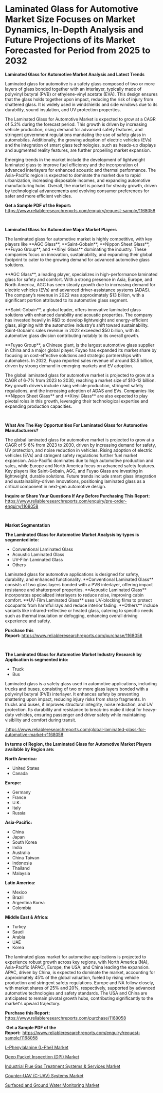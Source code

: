 <p><h1>Laminated Glass for Automotive Market Size Focuses on Market Dynamics, In-Depth Analysis and Future Projections of its Market Forecasted for Period from 2025 to 2032</h1></p><p><strong>Laminated Glass for Automotive Market Analysis and Latest Trends</strong></p>
<p><p>Laminated glass for automotive is a safety glass composed of two or more layers of glass bonded together with an interlayer, typically made of polyvinyl butyral (PVB) or ethylene-vinyl acetate (EVA). This design ensures that the glass holds together upon impact, reducing the risk of injury from shattered glass. It is widely used in windshields and side windows due to its durability, sound insulation, and UV protection properties.</p><p>The Laminated Glass for Automotive Market is expected to grow at a CAGR of 5.2% during the forecast period. This growth is driven by increasing vehicle production, rising demand for advanced safety features, and stringent government regulations mandating the use of safety glass in automobiles. Additionally, the growing adoption of electric vehicles (EVs) and the integration of smart glass technologies, such as heads-up displays and augmented reality features, are further propelling market expansion.</p><p>Emerging trends in the market include the development of lightweight laminated glass to improve fuel efficiency and the incorporation of advanced interlayers for enhanced acoustic and thermal performance. The Asia-Pacific region is expected to dominate the market due to rapid urbanization, increasing disposable incomes, and expanding automotive manufacturing hubs. Overall, the market is poised for steady growth, driven by technological advancements and evolving consumer preferences for safer and more efficient vehicles.</p></p>
<p><strong>Get a Sample PDF of the Report:&nbsp;</strong> <a href="https://www.reliableresearchreports.com/enquiry/request-sample/1168058?utm_campaign=10&utm_medium=2&utm_source=Github&utm_content=ia&utm_term=20012025&utm_id=laminated-glass-for-automotive">https://www.reliableresearchreports.com/enquiry/request-sample/1168058</a></p>
<p>&nbsp;</p>
<p><strong>Laminated Glass for Automotive Major Market Players</strong></p>
<p><p>The laminated glass for automotive market is highly competitive, with key players like **AGC Glass**, **Saint-Gobain**, **Nippon Sheet Glass**, **Fuyao Group**, and **Xinyi Glass** dominating the industry. These companies focus on innovation, sustainability, and expanding their global footprint to cater to the growing demand for advanced automotive glass solutions.</p><p>**AGC Glass**, a leading player, specializes in high-performance laminated glass for safety and comfort. With a strong presence in Asia, Europe, and North America, AGC has seen steady growth due to increasing demand for electric vehicles (EVs) and advanced driver-assistance systems (ADAS). The company’s revenue in 2022 was approximately $13 billion, with a significant portion attributed to its automotive glass segment.</p><p>**Saint-Gobain**, a global leader, offers innovative laminated glass solutions with enhanced durability and acoustic properties. The company has invested heavily in R&D to develop lightweight and energy-efficient glass, aligning with the automotive industry’s shift toward sustainability. Saint-Gobain’s sales revenue in 2022 exceeded $50 billion, with its automotive glass division contributing notably to its overall growth.</p><p>**Fuyao Group**, a Chinese giant, is the largest automotive glass supplier in China and a major global player. Fuyao has expanded its market share by focusing on cost-effective solutions and strategic partnerships with automakers. In 2022, Fuyao reported sales revenue of around $3.5 billion, driven by strong demand in emerging markets and EV adoption.</p><p>The global laminated glass for automotive market is projected to grow at a CAGR of 6-7% from 2023 to 2030, reaching a market size of $10-12 billion. Key growth drivers include rising vehicle production, stringent safety regulations, and the increasing adoption of ADAS and EVs. Companies like **Nippon Sheet Glass** and **Xinyi Glass** are also expected to play pivotal roles in this growth, leveraging their technological expertise and expanding production capacities.</p></p>
<p>&nbsp;</p>
<p><strong>What Are The Key Opportunities For Laminated Glass for Automotive Manufacturers?</strong></p>
<p><p>The global laminated glass for automotive market is projected to grow at a CAGR of 5-6% from 2023 to 2030, driven by increasing demand for safety, UV protection, and noise reduction in vehicles. Rising adoption of electric vehicles (EVs) and stringent safety regulations further fuel market expansion. Asia-Pacific dominates due to high automotive production and sales, while Europe and North America focus on advanced safety features. Key players like Saint-Gobain, AGC, and Fuyao Glass are investing in lightweight, durable solutions. Future trends include smart glass integration and sustainability-driven innovations, positioning laminated glass as a critical component in next-gen automotive design.</p></p>
<p><strong>Inquire or Share Your Questions If Any Before Purchasing This Report:</strong> <a href="https://www.reliableresearchreports.com/enquiry/pre-order-enquiry/1168058?utm_campaign=10&utm_medium=2&utm_source=Github&utm_content=ia&utm_term=20012025&utm_id=laminated-glass-for-automotive">https://www.reliableresearchreports.com/enquiry/pre-order-enquiry/1168058</a></p>
<p>&nbsp;</p>
<p><strong>Market Segmentation</strong></p>
<p><strong>The Laminated Glass for Automotive Market Analysis by types is segmented into:</strong></p>
<p><ul><li>Conventional Laminated Glass</li><li>Acoustic Laminated Glass</li><li>UV-Film Laminated Glass</li><li>Others</li></ul></p>
<p><p>Laminated glass for automotive applications is designed for safety, durability, and enhanced functionality. **Conventional Laminated Glass** consists of two glass layers bonded with a PVB interlayer, offering impact resistance and shatterproof properties. **Acoustic Laminated Glass** incorporates specialized interlayers to reduce noise, improving cabin comfort. **UV-Film Laminated Glass** uses UV-blocking films to protect occupants from harmful rays and reduce interior fading. **Others** include variants like infrared-reflective or heated glass, catering to specific needs such as thermal insulation or defogging, enhancing overall driving experience and safety.</p></p>
<p><strong>Purchase this Report:&nbsp;</strong><a href="https://www.reliableresearchreports.com/purchase/1168058?utm_campaign=10&utm_medium=2&utm_source=Github&utm_content=ia&utm_term=20012025&utm_id=laminated-glass-for-automotive">https://www.reliableresearchreports.com/purchase/1168058</a></p>
<p>&nbsp;</p>
<p><strong>The Laminated Glass for Automotive Market Industry Research by Application is segmented into:</strong></p>
<p><ul><li>Truck</li><li>Bus</li></ul></p>
<p><p>Laminated glass is a safety glass used in automotive applications, including trucks and buses, consisting of two or more glass layers bonded with a polyvinyl butyral (PVB) interlayer. It enhances safety by preventing shattering upon impact, reducing injury risks from sharp fragments. In trucks and buses, it improves structural integrity, noise reduction, and UV protection. Its durability and resistance to break-ins make it ideal for heavy-duty vehicles, ensuring passenger and driver safety while maintaining visibility and comfort during transit.</p></p>
<p><a href="https://www.reliableresearchreports.com/global-laminated-glass-for-automotive-market-r1168058?utm_campaign=10&utm_medium=2&utm_source=Github&utm_content=ia&utm_term=20012025&utm_id=laminated-glass-for-automotive">&nbsp;https://www.reliableresearchreports.com/global-laminated-glass-for-automotive-market-r1168058</a></p>
<p><strong>In terms of Region, the Laminated Glass for Automotive Market Players available by Region are:</strong></p>
<p>
    <p> <strong> North America: </strong>
        <ul>
            <li>United States</li>
            <li>Canada</li>
        </ul>
        </p> 
    <p> <strong> Europe: </strong>
        <ul>
            <li>Germany</li>
            <li>France</li>
            <li>U.K.</li>
            <li>Italy</li>
            <li>Russia</li>
        </ul>
        </p> 
    <p> <strong> Asia-Pacific: </strong>
        <ul>
            <li>China</li>
            <li>Japan</li>
            <li>South Korea</li>
            <li>India</li>
            <li>Australia</li>
            <li>China Taiwan</li>
            <li>Indonesia</li>
            <li>Thailand</li>
            <li>Malaysia</li>
        </ul>
        </p> 
    <p> <strong> Latin America: </strong>
        <ul>
            <li>Mexico</li>
            <li>Brazil</li>
            <li>Argentina Korea</li>
            <li>Colombia</li>
        </ul>
        </p> 
    <p> <strong> Middle East & Africa: </strong>
        <ul>
            <li>Turkey</li>
            <li>Saudi</li>
            <li>Arabia</li>
            <li>UAE</li>
            <li>Korea</li>
        </ul>
    </p>
    </p>
<p><p>The laminated glass market for automotive applications is projected to experience robust growth across key regions, with North America (NA), Asia-Pacific (APAC), Europe, the USA, and China leading the expansion. APAC, driven by China, is expected to dominate the market, accounting for approximately 45% of the global valuation, fueled by rising vehicle production and stringent safety regulations. Europe and NA follow closely, with market shares of 25% and 20%, respectively, supported by advanced automotive technologies and safety standards. The USA and China are anticipated to remain pivotal growth hubs, contributing significantly to the market's upward trajectory.</p></p>
<p><strong>Purchase this Report: </strong><a href="https://www.reliableresearchreports.com/purchase/1168058?utm_campaign=10&utm_medium=2&utm_source=Github&utm_content=ia&utm_term=20012025&utm_id=laminated-glass-for-automotive">https://www.reliableresearchreports.com/purchase/1168058</a></p>
<p>&nbsp;<strong>Get a Sample PDF of the Report:&nbsp;&nbsp;</strong><a href="https://www.reliableresearchreports.com/enquiry/request-sample/1168058?utm_campaign=10&utm_medium=2&utm_source=Github&utm_content=ia&utm_term=20012025&utm_id=laminated-glass-for-automotive">https://www.reliableresearchreports.com/enquiry/request-sample/1168058</a></p>
<p><strong></strong></p>
<p><p><a href="https://github.com/millionkaryn68/Market-Research-Report-List-1/blob/main/l-phenylalanine-l-phe-market.md?utm_campaign=10&utm_medium=2&utm_source=Github&utm_content=ia&utm_term=20012025&utm_id=laminated-glass-for-automotive">L-Phenylalanine (L-Phe) Market</a></p><p><a href="https://github.com/leopardmicheal7019/Market-Research-Report-List-1/blob/main/deep-packet-inspection-dpi-market.md?utm_campaign=10&utm_medium=2&utm_source=Github&utm_content=ia&utm_term=20012025&utm_id=laminated-glass-for-automotive">Deep Packet Inspection (DPI) Market</a></p><p><a href="https://github.com/ygfu6u/Market-Research-Report-List-1/blob/main/industrial-flue-gas-treatment-systems-services-market.md?utm_campaign=10&utm_medium=2&utm_source=Github&utm_content=ia&utm_term=20012025&utm_id=laminated-glass-for-automotive">Industrial Flue Gas Treatment Systems & Services Market</a></p><p><a href="https://github.com/JubayerMia832/Market-Research-Report-List-1/blob/main/counter-uav-c-uav-systems-market.md?utm_campaign=10&utm_medium=2&utm_source=Github&utm_content=ia&utm_term=20012025&utm_id=laminated-glass-for-automotive">Counter-UAV (C-UAV) Systems Market</a></p><p><a href="https://github.com/mahnoor2003/Market-Research-Report-List-6/blob/main/surfaced-and-ground-water-monitoring-market.md?utm_campaign=10&utm_medium=2&utm_source=Github&utm_content=ia&utm_term=20012025&utm_id=laminated-glass-for-automotive">Surfaced and Ground Water Monitoring Market</a></p></p>